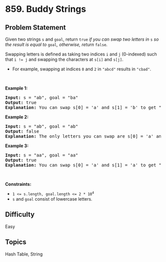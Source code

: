 # 859. Buddy Strings

## Problem Statement
<p>Given two strings <code>s</code> and <code>goal</code>, return <code>true</code><em> if you can swap two letters in </em><code>s</code><em> so the result is equal to </em><code>goal</code><em>, otherwise, return </em><code>false</code><em>.</em></p>

<p>Swapping letters is defined as taking two indices <code>i</code> and <code>j</code> (0-indexed) such that <code>i != j</code> and swapping the characters at <code>s[i]</code> and <code>s[j]</code>.</p>

<ul>
	<li>For example, swapping at indices <code>0</code> and <code>2</code> in <code>&quot;abcd&quot;</code> results in <code>&quot;cbad&quot;</code>.</li>
</ul>

<p>&nbsp;</p>
<p><strong class="example">Example 1:</strong></p>

<pre>
<strong>Input:</strong> s = &quot;ab&quot;, goal = &quot;ba&quot;
<strong>Output:</strong> true
<strong>Explanation:</strong> You can swap s[0] = &#39;a&#39; and s[1] = &#39;b&#39; to get &quot;ba&quot;, which is equal to goal.
</pre>

<p><strong class="example">Example 2:</strong></p>

<pre>
<strong>Input:</strong> s = &quot;ab&quot;, goal = &quot;ab&quot;
<strong>Output:</strong> false
<strong>Explanation:</strong> The only letters you can swap are s[0] = &#39;a&#39; and s[1] = &#39;b&#39;, which results in &quot;ba&quot; != goal.
</pre>

<p><strong class="example">Example 3:</strong></p>

<pre>
<strong>Input:</strong> s = &quot;aa&quot;, goal = &quot;aa&quot;
<strong>Output:</strong> true
<strong>Explanation:</strong> You can swap s[0] = &#39;a&#39; and s[1] = &#39;a&#39; to get &quot;aa&quot;, which is equal to goal.
</pre>

<p>&nbsp;</p>
<p><strong>Constraints:</strong></p>

<ul>
	<li><code>1 &lt;= s.length, goal.length &lt;= 2 * 10<sup>4</sup></code></li>
	<li><code>s</code> and <code>goal</code> consist of lowercase letters.</li>
</ul>


## Difficulty
Easy

## Topics
Hash Table, String
